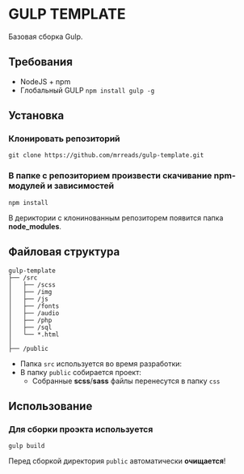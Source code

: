 # GULP TEMPLATE
Базовая сборка Gulp.

## Требования
* NodeJS + npm 
* Глобальный GULP ``` npm install gulp -g ```

## Установка
### Клонировать репозиторий
``` git clone https://github.com/mrreads/gulp-template.git ```
###  В **папке с репозиторием** произвести скачивание npm-модулей и зависимостей
``` npm install ```

В дериктории с клонинованным репозиторем появится папка **node_modules**.

## Файловая структура
```
gulp-template
├── /src
│   ├── /scss
│   ├── /img
│   ├── /js
│   ├── /fonts
│   ├── /audio
│   ├── /php
│   ├── /sql
│   └── *.html
│ 
├── /public
```

* Папка ```src``` используется во время разработки:
* В папку ```public``` собирается проект:
    * Собранные **scss**/**sass** файлы перенесутся в папку ```css```

## Использование
### Для сборки проэкта используется
``` gulp build ```

Перед сборкой директория ```public``` автоматически **очищается**!
